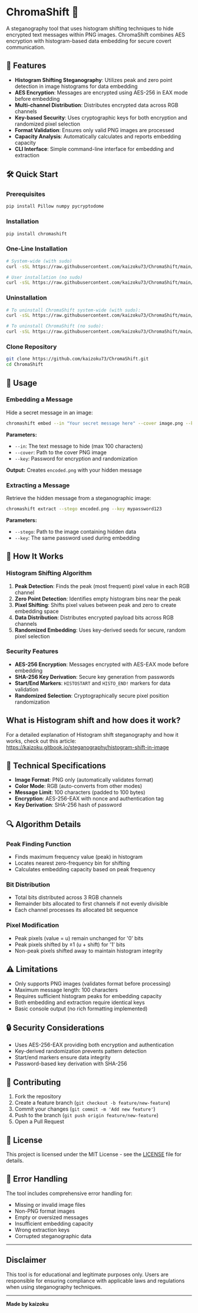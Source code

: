 # ChromaShift 🔐

A steganography tool that uses histogram shifting techniques to hide encrypted text messages within PNG images. ChromaShift combines AES encryption with histogram-based data embedding for secure covert communication.

## 🌟 Features

- **Histogram Shifting Steganography**: Utilizes peak and zero point detection in image histograms for data embedding
- **AES Encryption**: Messages are encrypted using AES-256 in EAX mode before embedding
- **Multi-channel Distribution**: Distributes encrypted data across RGB channels
- **Key-based Security**: Uses cryptographic keys for both encryption and randomized pixel selection
- **Format Validation**: Ensures only valid PNG images are processed
- **Capacity Analysis**: Automatically calculates and reports embedding capacity
- **CLI Interface**: Simple command-line interface for embedding and extraction

## 🛠️ Quick Start

### Prerequisites

```bash
pip install Pillow numpy pycryptodome
```

### Installation

```bash
pip install chromashift
```

### One-Line Installation

```bash
# System-wide (with sudo)
curl -sSL https://raw.githubusercontent.com/kaizoku73/ChromaShift/main/install.sh | sudo bash

# User installation (no sudo)
curl -sSL https://raw.githubusercontent.com/kaizoku73/ChromaShift/main/install.sh | bash
```
### Uninstallation

```bash
# To uninstall ChromaShift system-wide (with sudo):
curl -sSL https://raw.githubusercontent.com/kaizoku73/ChromaShift/main/uninstall.sh | sudo bash

# To uninstall ChromaShift (no sudo):
curl -sSL https://raw.githubusercontent.com/kaizoku73/ChromaShift/main/uninstall.sh | bash

```

### Clone Repository

```bash
git clone https://github.com/kaizoku73/ChromaShift.git
cd ChromaShift
```

## 🚀 Usage

### Embedding a Message

Hide a secret message in an image:

```bash
chromashift embed --in "Your secret message here" --cover image.png --key mypassword123
```

**Parameters:**
- `--in`: The text message to hide (max 100 characters)
- `--cover`: Path to the cover PNG image
- `--key`: Password for encryption and randomization

**Output:** Creates `encoded.png` with your hidden message

### Extracting a Message

Retrieve the hidden message from a steganographic image:

```bash
chromashift extract --stego encoded.png --key mypassword123
```

**Parameters:**
- `--stego`: Path to the image containing hidden data
- `--key`: The same password used during embedding

## 🔬 How It Works

### Histogram Shifting Algorithm

1. **Peak Detection**: Finds the peak (most frequent) pixel value in each RGB channel
2. **Zero Point Detection**: Identifies empty histogram bins near the peak
3. **Pixel Shifting**: Shifts pixel values between peak and zero to create embedding space
4. **Data Distribution**: Distributes encrypted payload bits across RGB channels
5. **Randomized Embedding**: Uses key-derived seeds for secure, random pixel selection

### Security Features

- **AES-256 Encryption**: Messages encrypted with AES-EAX mode before embedding
- **SHA-256 Key Derivation**: Secure key generation from passwords
- **Start/End Markers**: `HISTOSTART` and `HISTO_END!` markers for data validation
- **Randomized Selection**: Cryptographically secure pixel position randomization

## What is Histogram shift and how does it work?
For a detailed explanation of Histogram shift steganography and how it works, check out this article: https://kaizoku.gitbook.io/steganography/histogram-shift-in-image

## 🎯 Technical Specifications

- **Image Format**: PNG only (automatically validates format)
- **Color Mode**: RGB (auto-converts from other modes)
- **Message Limit**: 100 characters (padded to 100 bytes)
- **Encryption**: AES-256-EAX with nonce and authentication tag
- **Key Derivation**: SHA-256 hash of password


## 🔍 Algorithm Details

### Peak Finding Function
- Finds maximum frequency value (peak) in histogram
- Locates nearest zero-frequency bin for shifting
- Calculates embedding capacity based on peak frequency

### Bit Distribution
- Total bits distributed across 3 RGB channels
- Remainder bits allocated to first channels if not evenly divisible
- Each channel processes its allocated bit sequence

### Pixel Modification
- Peak pixels (value = u) remain unchanged for '0' bits
- Peak pixels shifted by ±1 (u + shift) for '1' bits
- Non-peak pixels shifted away to maintain histogram integrity

## ⚠️ Limitations

- Only supports PNG images (validates format before processing)
- Maximum message length: 100 characters
- Requires sufficient histogram peaks for embedding capacity
- Both embedding and extraction require identical keys
- Basic console output (no rich formatting implemented)

## 🔒 Security Considerations

- Uses AES-256-EAX providing both encryption and authentication
- Key-derived randomization prevents pattern detection
- Start/end markers ensure data integrity
- Password-based key derivation with SHA-256

## 🤝 Contributing

1. Fork the repository
2. Create a feature branch (`git checkout -b feature/new-feature`)
3. Commit your changes (`git commit -m 'Add new feature'`)
4. Push to the branch (`git push origin feature/new-feature`)
5. Open a Pull Request

## 📝 License

This project is licensed under the MIT License - see the [LICENSE](LICENSE) file for details.

## 🔧 Error Handling

The tool includes comprehensive error handling for:
- Missing or invalid image files
- Non-PNG format images
- Empty or oversized messages
- Insufficient embedding capacity
- Wrong extraction keys
- Corrupted steganographic data

---

## Disclaimer

This tool is for educational and legitimate purposes only. Users are responsible for ensuring compliance with applicable laws and regulations when using steganography techniques.

---

**Made by kaizoku**